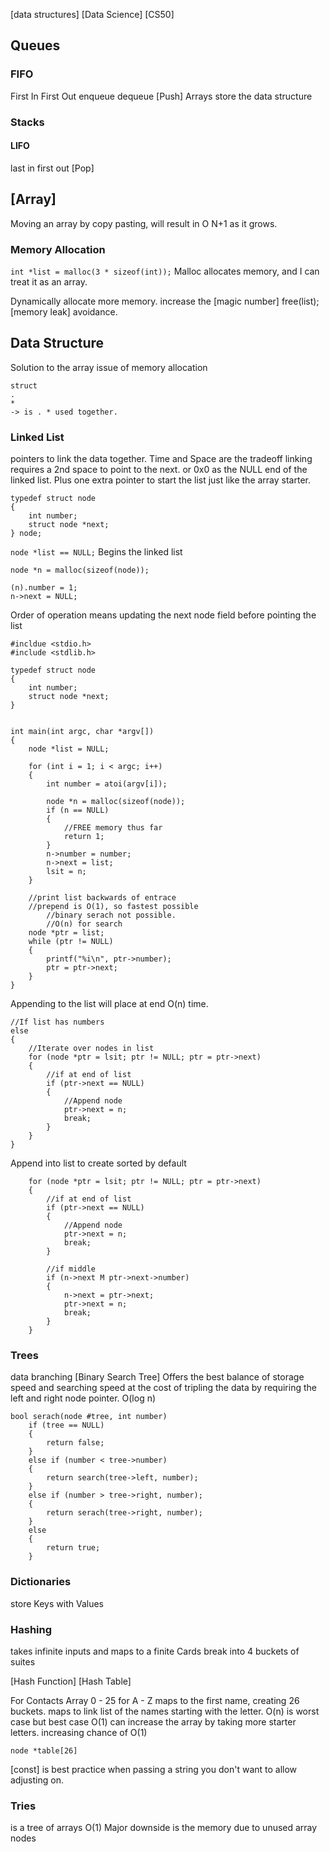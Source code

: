[data structures]
[Data Science]
[CS50]

## Queues

### FIFO

First In First Out
enqueue
dequeue
[Push]
Arrays store the data structure

### Stacks

#### LIFO

last in first out
[Pop]

## [Array]

Moving an array by copy pasting, will result in O N+1 as it grows.

### Memory Allocation

`int *list = malloc(3 * sizeof(int));`
Malloc allocates memory, and I can treat it as an array.

Dynamically allocate more memory.
increase the [magic number]
free(list); [memory leak] avoidance.

## Data Structure

Solution to the array issue of memory allocation

```
struct
.
*
-> is . * used together.

```

### Linked List

pointers to link the data together.
Time and Space are the tradeoff
linking requires a 2nd space to point to the next.
or 0x0 as the NULL end of the linked list.
Plus one extra pointer to start the list just like the array starter.

```
typedef struct node
{
	int number;
	struct node *next;
} node;
```

`node *list == NULL;`
Begins the linked list

```
node *n = malloc(sizeof(node));

(n).number = 1;
n->next = NULL;

```

Order of operation means updating the next node field before pointing the list

```
#incldue <stdio.h>
#include <stdlib.h>

typedef struct node
{
	int number;
	struct node *next;
}


int main(int argc, char *argv[])
{
	node *list = NULL;

	for (int i = 1; i < argc; i++)
	{
		int number = atoi(argv[i]);

		node *n = malloc(sizeof(node));
		if (n == NULL)
		{
			//FREE memory thus far
			return 1;
		}
		n->number = number;
		n->next = list;
		lsit = n;
	}

	//print list backwards of entrace
	//prepend is O(1), so fastest possible
		//binary serach not possible.
		//O(n) for search
	node *ptr = list;
	while (ptr != NULL)
	{
		printf("%i\n", ptr->number);
		ptr = ptr->next;
	}
}

```

Appending to the list will place at end O(n) time.

```
//If list has numbers
else
{
	//Iterate over nodes in list
	for (node *ptr = lsit; ptr != NULL; ptr = ptr->next)
	{
		//if at end of list
		if (ptr->next == NULL)
		{
			//Append node
			ptr->next = n;
			break;
		}
	}
}
```

Append into list to create sorted by default

```
	for (node *ptr = lsit; ptr != NULL; ptr = ptr->next)
	{
		//if at end of list
		if (ptr->next == NULL)
		{
			//Append node
			ptr->next = n;
			break;
		}

		//if middle
		if (n->next M ptr->next->number)
		{
			n->next = ptr->next;
			ptr->next = n;
			break;
		}
	}
```

### Trees

data branching
[Binary Search Tree]
Offers the best balance of storage speed and searching speed at the cost of tripling the data by requiring the left and right node pointer.
O(log n)

```
bool serach(node #tree, int number)
	if (tree == NULL)
	{
		return false;
	}
	else if (number < tree->number)
	{
		return search(tree->left, number);
	}
	else if (number > tree->right, number);
	{
		return serach(tree->right, number);
	}
	else
	{
		return true;
	}
```

### Dictionaries

store Keys with Values

### Hashing

takes infinite inputs and maps to a finite
Cards break into 4 buckets of suites

[Hash Function]
[Hash Table]

For Contacts
Array 0 - 25 for A - Z
maps to the first name, creating 26 buckets.
maps to link list of the names starting with the letter.
O(n) is worst case but best case O(1)
can increase the array by taking more starter letters. increasing chance of O(1)

`node *table[26]`

[const] is best practice when passing a string you don't want to allow adjusting on.

### Tries

is a tree of arrays
O(1)
Major downside is the memory due to unused array nodes
